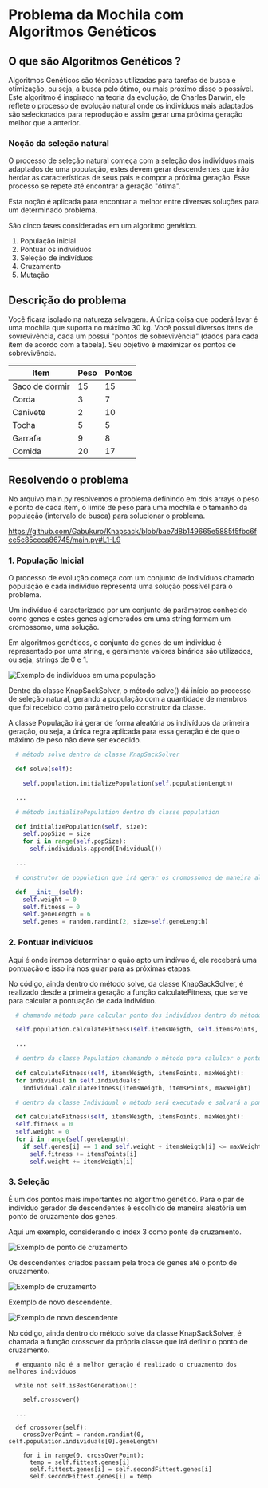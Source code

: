 # Problema da Mochila com Algoritmos Genéticos

## O que são Algoritmos Genéticos ?

Algoritmos Genéticos são técnicas utilizadas para tarefas de busca e otimização, ou seja, a busca pelo ótimo, ou mais próximo disso o possível. Este algoritmo é inspirado na teoria da evolução, de Charles Darwin, ele reflete o processo de evolução natural onde os indivíduos mais adaptados são selecionados para reprodução e assim gerar uma próxima geração melhor que a anterior.

### Noção da seleção natural

O processo de seleção natural começa com a seleção dos indivíduos mais adaptados de uma população, estes devem gerar descendentes que irão herdar as características de seus pais e compor a próxima geração. Esse processo se repete até encontrar a geração "ótima".

Esta noção é aplicada para encontrar a melhor entre diversas soluções para um determinado problema.

São cinco fases consideradas em um algoritmo genético.

1. População inicial
2. Pontuar os indivíduos
3. Seleção de indivíduos
4. Cruzamento
5. Mutação

## Descrição do problema

Você ficara isolado na natureza selvagem. A única coisa que poderá levar é uma mochila que suporta no máximo 30 kg. Você possui diversos itens de sovrevivência, cada um possui "pontos de sobrevivência" (dados para cada item de acordo com a tabela).
Seu objetivo é maximizar os pontos de sobrevivência.

|      Item      |Peso|Pontos|
|----------------|----|------|
| Saco de dormir | 15 |  15  |
| Corda          |  3 |   7  |
| Canivete       |  2 |  10  |
| Tocha          |  5 |   5  |
| Garrafa        |  9 |   8  |
| Comida         | 20 |  17  |

## Resolvendo o problema

No arquivo main.py resolvemos o problema definindo em dois arrays o peso e ponto de cada item, o limite de peso para uma mochila e o tamanho da população (intervalo de busca) para solucionar o problema.

https://github.com/Gabukuro/Knapsack/blob/bae7d8b149665e5885f5fbc6fee5c85ceca86745/main.py#L1-L9


### 1. População Inicial

O processo de evolução começa com um conjunto de indivíduos chamado população e cada indivíduo representa uma solução possível para o problema.

Um indivíduo é caracterizado por um conjunto de parâmetros conhecido como genes e estes genes aglomerados em uma string formam um cromossomo, uma solução.

Em algoritmos genéticos, o conjunto de genes de um indivíduo é representado por uma string, e geralmente valores binários são utilizados, ou seja, strings de 0 e 1. 

![Exemplo de indivíduos em uma população](./Assets/initial_population_example.png)

Dentro da classe KnapSackSolver, o método solve() dá início ao processo de seleção natural, gerando a população com a quantidade de membros que foi recebido como parâmetro pelo construtor da classe.

A classe População irá gerar de forma aleatória os indivíduos da primeira geração, ou seja, a única regra aplicada para essa geração é de que o máximo de peso não deve ser excedido.

```python
  # método solve dentro da classe KnapSackSolver

  def solve(self):

    self.population.initializePopulation(self.populationLength)

  ...

  # método initializePopulation dentro da classe population

  def initializePopulation(self, size):
    self.popSize = size
    for i in range(self.popSize):
      self.individuals.append(Individual())

  ...

  # construtor de population que irá gerar os cromossomos de maneira aleatória

  def __init__(self):
    self.weight = 0
    self.fitness = 0
    self.geneLength = 6
    self.genes = random.randint(2, size=self.geneLength)

```

### 2. Pontuar indivíduos

Aqui é onde iremos determinar o quão apto um indívuo é, ele receberá uma pontuação e isso irá nos guiar para as próximas etapas.

No código, ainda dentro do método solve, da classe KnapSackSolver, é realizado desde a primeira geração a função calculateFitness, que serve para calcular a pontuação de cada indivíduo.

```python
  # chamando método para calcular ponto dos indivíduos dentro do método solve

  self.population.calculateFitness(self.itemsWeigth, self.itemsPoints, self.maxWeight)

  ...

  # dentro da classe Population chamando o método para calulcar o ponto de cada indivíduo
  
  def calculateFitness(self, itemsWeigth, itemsPoints, maxWeight):
  for individual in self.individuals:
    individual.calculateFitness(itemsWeigth, itemsPoints, maxWeight)

  # dentro da classe Individual o método será executado e salvará a pontuação de cada indivíduo

  def calculateFitness(self, itemsWeigth, itemsPoints, maxWeight):
  self.fitness = 0
  self.weight = 0
  for i in range(self.geneLength):
    if self.genes[i] == 1 and self.weight + itemsWeigth[i] <= maxWeight:
      self.fitness += itemsPoints[i]
      self.weight += itemsWeigth[i]
```

### 3. Seleção

É um dos pontos mais importantes no algoritmo genético. Para o par de indivíduo gerador de descendentes é escolhido de maneira aleatória um ponto de cruzamento dos genes.

Aqui um exemplo, considerando o index 3 como ponte de cruzamento.

![Exemplo de ponto de cruzamento](./Assets/crossover_point.png)

Os descendentes criados passam pela troca de genes até o ponto de cruzamento.

![Exemplo de cruzamento](./Assets/crossover_point_exchanging.png)

Exemplo de novo descendente.

![Exemplo de novo descendente](./Assets/new_offspring.png)

No código, ainda dentro do método solve da classe KnapSackSolver, é chamada a função crossover da própria classe que irá definir o ponto de cruzamento.

```
  # enquanto não é a melhor geração é realizado o cruazmento dos melhores indivíduos

  while not self.isBestGeneration():

    self.crossover()

  ...

  def crossover(self):
    crossOverPoint = random.randint(0, self.population.individuals[0].geneLength)

    for i in range(0, crossOverPoint):
      temp = self.fittest.genes[i]
      self.fittest.genes[i] = self.secondFittest.genes[i]
      self.secondFittest.genes[i] = temp

```
